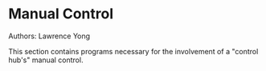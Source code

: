 Manual Control
==============

Authors: Lawrence Yong

This section contains programs necessary for the involvement of
a "control hub's" manual control.
